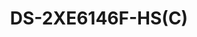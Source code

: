 ---
id: 7
title: "DS-2XE6146F-HS(C)"
subTitle:  "Fixed Dome Explosion-Proof Network Camera – ATEX & IECEx Certified"
category: "Explosion-Proof Products"
imgCard: "/src/assets/images/explosionproof/DS-2XE6146F-HS/DS-2XE6146F-HS-1.png"
imgAlt: "DS-2XE6146F-HS(C)"
thumbnails: [
  "/src/assets/images/explosionproof/DS-2XE6146F-HS/DS-2XE6146F-HS-1.png"
]
features: [
  "Certified Explosion-Proof: ATEX & IECEx certified for gas and dust hazardous environments",
  "Rugged & Corrosion-Resistant: 316L stainless steel enclosure with anti-corrosion spray treatment",
  "Weatherproof Protection: IP68-rated to prevent water ingress for reliable outdoor use",
  "Efficient Video Compression: Supports H.265+/H.265/H.264+/H.264 for optimized storage and bandwidth usage",
  "Extreme Temperature Resistance: Built-in heater allows operation in ultra-low temperatures down to -40°C",
  "High-Resolution Imaging: 4 MP sensor delivers clear and detailed visuals"
]
rating: 4.5
reviewCount: 50
specifications: {
  Camera: {
    Image Sensor: "1/3\" Progressive Scan CMOS",
    MaxResolution: "2688 × 1520",
    MinIllumination: {
      Color: "0.003 Lux @ (F1.0, AGC ON)"
    },
    ShutterTime: "1/3 s to 1/100,000 s",
    AngleAdjustment: "Pan: 0° to 340°, tilt: 0° to 75°"
  },
  Lens: {
    LensType: "Fixed focal length, 2.8 mm, 4 mm, and 6 mm optional",
    FocalLength_FOV: {
      "2.8 mm": "Horizontal FOV 102.5°, Vertical FOV 53.4°, Diagonal FOV 118.9°",
      "4 mm": "Horizontal FOV 80.2°, Vertical FOV 40.8°, Diagonal FOV 93.4°",
      "6 mm": "Horizontal FOV 52.5°, Vertical FOV 27.4°, Diagonal FOV 60.2°"
    },
    LensMount: "M12",
    Aperture: "F1.0"
  },
  Video: {
    MainStream: {
      "50 Hz": "25 fps (2688 × 1520, 1920 × 1080, 1280 × 720)",
      "60 Hz": "30 fps (2688 × 1520, 1920 × 1080, 1280 × 720)"
    },
    SubStream: {
      "50 Hz": "25 fps (640 × 480, 640 × 360)",
      "60 Hz": "30 fps (640 × 480, 640 × 360)"
    },
    ThirdStream: {
      "50 Hz": "1 fps (1920 × 1080, 1280 × 720, 640 × 480, 640 × 360)",
      "60 Hz": "1 fps (1920 × 1080, 1280 × 720, 640 × 480, 640 × 360)"
    },
    VideoCompression: {
      MainStream: "H.265+/H.265/H.264+/H.264",
      SubStream: "H.265/H.264/MJPEG",
      ThirdStream: "H.265/H.264"
    },
    VideoBitRate: "32 Kbps to 8 Mbps",
    H264Type: "Baseline Profile/Main Profile/High Profile",
    H265Type: "Main Profile",
    ScalableVideoCoding: "H.264 and H.265 encoding",
    RegionOfInterest: "5 fixed regions for each stream",
    TargetCropping: "Yes"
  },
  Audio: {
    AudioCompression: "G.711ulaw/G.711alaw/G.722.1/G.726/MP2L2/PCM/AAC/MP3",
    AudioBitRate: "64 Kbps (G.711 ulaw/G.711 alaw)/16 Kbps (G.722.1)/16 Kbps (G.726)/32 to 192 Kbps (MP2L2)/16 to 64 Kbps (AAC)/8 to 320 Kbps (MP3)",
    AudioSamplingRate: "8 kHz/16 kHz/32 kHz/44.1 kHz/48 kHz",
    EnvironmentNoiseFiltering: "Yes"
  },
  Image: {
    ImageParametersSwitch: "Yes",
    ImageSettings: "Rotate mode, saturation, brightness, contrast, sharpness, AGC, and white balance adjustable by client software or web browser",
    DayNightSwitch: "Day, Night, Auto, Schedule",
    WideDynamicRange: "120 dB",
    ImageEnhancement: "BLC, HLC, 3D DNR, defog"
  }
}
---